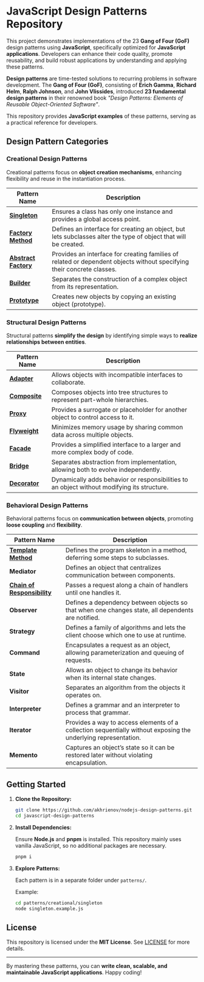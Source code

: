# JavaScript Design Patterns Repository

This project demonstrates implementations of the 23 **Gang of Four (GoF)** design patterns using **JavaScript**, specifically optimized for **JavaScript applications**. Developers can enhance their code quality, promote reusability, and build robust applications by understanding and applying these patterns.

**Design patterns** are time-tested solutions to recurring problems in software development. The **Gang of Four (GoF)**, consisting of **Erich Gamma**, **Richard Helm**, **Ralph Johnson**, and **John Vlissides**, introduced **23 fundamental design patterns** in their renowned book *"Design Patterns: Elements of Reusable Object-Oriented Software"*.

This repository provides **JavaScript examples** of these patterns, serving as a practical reference for developers.

## Design Pattern Categories

### Creational Design Patterns

Creational patterns focus on **object creation mechanisms**, enhancing flexibility and reuse in the instantiation process.

| Pattern Name                                                                                    | Description                                                                                                      |
|-------------------------------------------------------------------------------------------------|------------------------------------------------------------------------------------------------------------------|
| **[Singleton](./patterns/creational/singleton/singleton.implementation.js)**                    | Ensures a class has only one instance and provides a global access point.                                         |
| **[Factory Method](./patterns/creational/factory-method/factory-method.implementation.js)**     | Defines an interface for creating an object, but lets subclasses alter the type of object that will be created.  |
| **[Abstract Factory](./patterns/creational/abstract-factory/abstract-factory.implementation.js)** | Provides an interface for creating families of related or dependent objects without specifying their concrete classes. |
| **[Builder](./patterns/creational/builder/builder.implementation.js)**                                                                                     | Separates the construction of a complex object from its representation.                                           |
| **[Prototype](./patterns/creational/prototype/prototype.implementation.js)**                                                                                   | Creates new objects by copying an existing object (prototype).                                                   |

### Structural Design Patterns

Structural patterns **simplify the design** by identifying simple ways to **realize relationships between entities**.

| Pattern Name                                                                 | Description                                                                                                           |
|------------------------------------------------------------------------------|-----------------------------------------------------------------------------------------------------------------------|
| **[Adapter](./patterns/structural/adapter/adapter.implementation.js)**       | Allows objects with incompatible interfaces to collaborate.                                                           |
| **[Composite](./patterns/structural/composite/composite.implementation.js)** | Composes objects into tree structures to represent part-whole hierarchies.                                             |
| **[Proxy](./patterns/structural/proxy/proxy.implementation.js)**             | Provides a surrogate or placeholder for another object to control access to it.                                       |
| **[Flyweight](./patterns/structural/flyweight/flyweight.implementation.js)** | Minimizes memory usage by sharing common data across multiple objects.                                                 |
| **[Facade](./patterns/structural/facade/facade.implementation.js)**          | Provides a simplified interface to a larger and more complex body of code.                                             |
| **[Bridge](./patterns/structural/bridge/bridge.implementation.js)**          | Separates abstraction from implementation, allowing both to evolve independently.                                      |
| **[Decorator](./patterns/structural/decorator/decorator.implementation.js)**    | Dynamically adds behavior or responsibilities to an object without modifying its structure.                           |

### Behavioral Design Patterns

Behavioral patterns focus on **communication between objects**, promoting **loose coupling** and **flexibility**.

| Pattern Name                                                                                   | Description                                                                                                 |
|------------------------------------------------------------------------------------------------|-----------------------------------------------------------------------------------------------------------------|
| **[Template Method](./patterns/behavioral/template-method/template-method.implementation.js)** | Defines the program skeleton in a method, deferring some steps to subclasses.                                |
| **Mediator**                                                                                   | Defines an object that centralizes communication between components.                                         |
| **[Chain of Responsibility](./patterns/behavioral/chain-of-responsibility/chain-of-responsibility.implementation.js)**                                                                  | Passes a request along a chain of handlers until one handles it.                                             |
| **Observer**                                                                                   | Defines a dependency between objects so that when one changes state, all dependents are notified.            |
| **Strategy**                                                                                   | Defines a family of algorithms and lets the client choose which one to use at runtime.                      |
| **Command**                                                                                    | Encapsulates a request as an object, allowing parameterization and queuing of requests.                     |
| **State**                                                                                      | Allows an object to change its behavior when its internal state changes.                                     |
| **Visitor**                                                                                    | Separates an algorithm from the objects it operates on.                                                     |
| **Interpreter**                                                                                | Defines a grammar and an interpreter to process that grammar.                                                |
| **Iterator**                                                                                   | Provides a way to access elements of a collection sequentially without exposing the underlying representation.|
| **Memento**                                                                                    | Captures an object’s state so it can be restored later without violating encapsulation.                    |

## Getting Started

1. **Clone the Repository:**

   ```bash
   git clone https://github.com/akhrienov/nodejs-design-patterns.git
   cd javascript-design-patterns
   ```

2. **Install Dependencies:**

   Ensure **Node.js** and **pnpm** is installed. This repository mainly uses vanilla JavaScript, so no additional packages are necessary.

   ```bash
   pnpm i
   ```

3. **Explore Patterns:**

   Each pattern is in a separate folder under `patterns/`.

   Example:

   ```bash
   cd patterns/creational/singleton
   node singleton.example.js
   ```

## License

This repository is licensed under the **MIT License**. See [LICENSE](LICENSE) for more details.

---

By mastering these patterns, you can **write clean, scalable, and maintainable JavaScript applications**. Happy coding!

